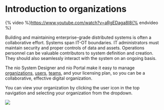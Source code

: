 # Introduction to organizations

{% video %}https://www.youtube.com/watch?v=aRgEDaga8I8{% endvideo %}


Building and maintaining enterprise-grade distributed systems is often a collaborative effort. Systems span IT-OT boundaries. IT administrators must maintain security and proper controls of data and assets. Operations personnel can be valuable contributors to system definition and creation. They should also seamlessly interact with the system on an ongoing basis.

The nio System Designer and nio Portal make it easy to manage [organizations](/organizations/management.md), [users](/organizations/users.md), [teams](/organizations/teams.md), and your licensing plan, so you can be a collaborative, effective digital organization.

You can view your organization by clicking the user icon in the top navigation and selecting your organization from the dropdown.

![](/img/organizations/org-account-settings.jpg)
